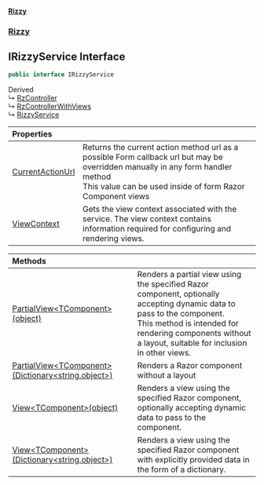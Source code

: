 #### [Rizzy](index.md 'index')
### [Rizzy](Rizzy.md 'Rizzy')

## IRizzyService Interface

```csharp
public interface IRizzyService
```

Derived  
&#8627; [RzController](Rizzy.Framework.Mvc.RzController.md 'Rizzy.Framework.Mvc.RzController')  
&#8627; [RzControllerWithViews](Rizzy.Framework.Mvc.RzControllerWithViews.md 'Rizzy.Framework.Mvc.RzControllerWithViews')  
&#8627; [RizzyService](Rizzy.RizzyService.md 'Rizzy.RizzyService')

| Properties | |
| :--- | :--- |
| [CurrentActionUrl](Rizzy.IRizzyService.CurrentActionUrl.md 'Rizzy.IRizzyService.CurrentActionUrl') | Returns the current action method url as a possible Form callback url but may be overridden manually in any form handler method<br/>This value can be used inside of form Razor Component views |
| [ViewContext](Rizzy.IRizzyService.ViewContext.md 'Rizzy.IRizzyService.ViewContext') | Gets the view context associated with the service. The view context contains information required for configuring and rendering views. |

| Methods | |
| :--- | :--- |
| [PartialView&lt;TComponent&gt;(object)](Rizzy.IRizzyService.PartialView_TComponent_(object).md 'Rizzy.IRizzyService.PartialView<TComponent>(object)') | Renders a partial view using the specified Razor component, optionally accepting dynamic data to pass to the component.<br/>This method is intended for rendering components without a layout, suitable for inclusion in other views. |
| [PartialView&lt;TComponent&gt;(Dictionary&lt;string,object&gt;)](Rizzy.IRizzyService.PartialView_TComponent_(System.Collections.Generic.Dictionary_string,object_).md 'Rizzy.IRizzyService.PartialView<TComponent>(System.Collections.Generic.Dictionary<string,object>)') | Renders a Razor component without a layout |
| [View&lt;TComponent&gt;(object)](Rizzy.IRizzyService.View_TComponent_(object).md 'Rizzy.IRizzyService.View<TComponent>(object)') | Renders a view using the specified Razor component, optionally accepting dynamic data to pass to the component. |
| [View&lt;TComponent&gt;(Dictionary&lt;string,object&gt;)](Rizzy.IRizzyService.View_TComponent_(System.Collections.Generic.Dictionary_string,object_).md 'Rizzy.IRizzyService.View<TComponent>(System.Collections.Generic.Dictionary<string,object>)') | Renders a view using the specified Razor component with explicitly provided data in the form of a dictionary. |
